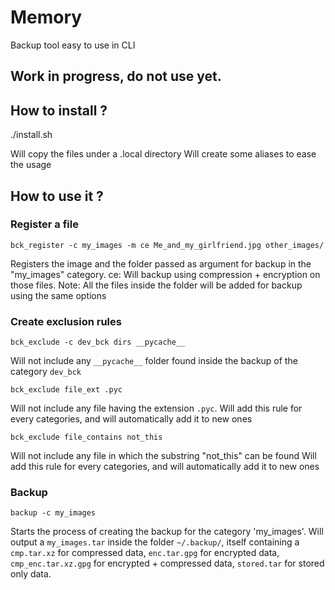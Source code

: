 # Memory
Backup tool easy to use in CLI

## Work in progress, do not use yet.

## How to install ?
./install.sh

Will copy the files under a .local directory
Will create some aliases to ease the usage

## How to use it ?

### Register a file
`bck_register -c my_images -m ce Me_and_my_girlfriend.jpg other_images/`

Registers the image and the folder passed as argument for backup in the "my_images" category.
ce: Will backup using compression + encryption on those files.
Note: All the files inside the folder will be added for backup using the same options

### Create exclusion rules
`bck_exclude -c dev_bck dirs __pycache__`

Will not include any `__pycache__` folder found inside the backup of the category `dev_bck`

`bck_exclude file_ext .pyc`

Will not include any file having the extension `.pyc`.
Will add this rule for every categories, and will automatically add it to new ones

`bck_exclude file_contains not_this`

Will not include any file in which the substring "not_this" can be found
Will add this rule for every categories, and will automatically add it to new ones

### Backup
`backup -c my_images`

Starts the process of creating the backup for the category 'my_images'.
Will output a `my_images.tar` inside the folder `~/.backup/`, itself containing a `cmp.tar.xz` for compressed data, `enc.tar.gpg` for encrypted data, `cmp_enc.tar.xz.gpg` for encrypted + compressed data, `stored.tar` for stored only data.
